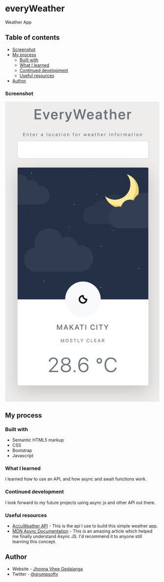 # everyWeather

Weather App

## Table of contents

- [Screenshot](#screenshot)
- [My process](#my-process)
  - [Built with](#built-with)
  - [What I learned](#what-i-learned)
  - [Continued development](#continued-development)
  - [Useful resources](#useful-resources)
- [Author](#author)

### Screenshot

![](./EveryWeatherScreenshot.png)

## My process

### Built with

- Semantic HTML5 markup
- CSS
- Bootstrap
- Javascript

### What I learned

I learned how to use an API, and how async and await functions work.

### Continued development

I look forward to my future projects using async js and other API out there.

### Useful resources

- [AccuWeather API](https://developer.accuweather.com/apis) - This is the api I use to build this simple weather app.
- [MDN Async Documentation](https://developer.mozilla.org/en-US/docs/Web/JavaScript/Reference/Statements/async_function) - This is an amazing article which helped me finally understand Async JS. I'd recommend it to anyone still learning this concept.

## Author

- Website - [Jhonna Vhee Gedalanga](https://www.2021portfolio.netlify.app)
- Twitter - [@grumpsofty](https://www.twitter.com/grumpsofty)
